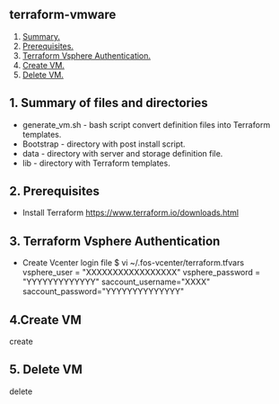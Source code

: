 ## terraform-vmware

1. [ Summary. ](#desc)
2. [ Prerequisites. ](#pre)
3. [ Terraform Vsphere Authentication. ](#authentication)
4. [ Create VM. ](#create)
5. [ Delete VM. ](#delete)

<a name="desc"></a>
## 1. Summary of files and directories
* generate_vm.sh - bash script convert definition files into Terraform templates.
* Bootstrap - directory with post install script.
* data - directory with server and storage definition file.
* lib - directory with Terraform templates.

<a name="pre"></a>
## 2. Prerequisites
* Install Terraform https://www.terraform.io/downloads.html

<a name="authentication"></a>
## 3. Terraform Vsphere Authentication
- Create Vcenter login file
$ vi ~/.fos-vcenter/terraform.tfvars
vsphere_user = "XXXXXXXXXXXXXXXXX"
vsphere_password = "YYYYYYYYYYYYY"
saccount_username="XXXX"
saccount_password="YYYYYYYYYYYYYY"

<a name="create"></a>
## 4.Create VM

create

<a name="delete"></a>
## 5. Delete VM

delete
